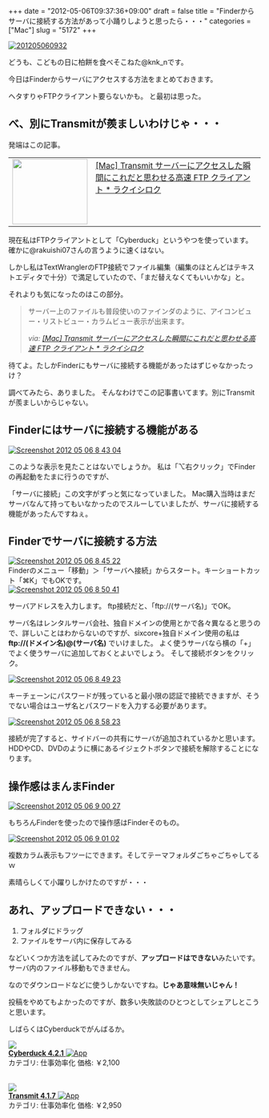 +++
date = "2012-05-06T09:37:36+09:00"
draft = false
title = "Finderからサーバに接続する方法があって小踊りしようと思ったら・・・"
categories = ["Mac"]
slug = "5172"
+++

<div class="center"><a href="http://knk-n.com/images/2012/05/201205060932.jpg"><img src="http://knk-n.com/images/2012/05/201205060932.jpg" alt="201205060932" title="201205060932.jpg" border="0" width="" height="" /></a></div>

どうも、こどもの日に柏餅を食べそこねた@knk_nです。

今日はFinderからサーバにアクセスする方法をまとめておきます。

ヘタすりゃFTPクライアント要らないかも。
と最初は思った。<!--more--><h2>べ、別にTransmitが羨ましいわけじゃ・・・</h2>
発端はこの記事。
<table width="100%"><td valign="top" width="150"><a href="http://rakuishi.com/mac/3668/" target="_blank"><img border="0" src="http://capture.heartrails.com/150x130/shadow?http://rakuishi.com/mac/3668/" alt="" width="150" height="130" /></a></td><td valign="top"><a  href="http://rakuishi.com/mac/3668/" target="_blank">[Mac] Transmit サーバーにアクセスした瞬間にこれだと思わせる高速 FTP クライアント * ラクイシロク</a><script type="text/javascript">var url = "http://rakuishi.com/mac/3668/";</script><script src="http://api.b.st-hatena.com/entry.count?url=http://rakuishi.com/mac/3668/&callback=hatebTxt"></script>
</td></table>

現在私はFTPクライアントとして「Cyberduck」というやつを使っています。
確かに@rakuishi07さんの言うように速くはない。

しかし私はTextWranglerのFTP接続でファイル編集（編集のほとんどはテキストエディタで十分）で満足していたので、「まだ替えなくてもいいかな」と。

それよりも気になったのはこの部分。

<blockquote cite="http://rakuishi.com/mac/3668/" title="[Mac] Transmit サーバーにアクセスした瞬間にこれだと思わせる高速 FTP クライアント * ラクイシロク">
<p>サーバー上のファイルも普段使いのファインダのように、アイコンビュー・リストビュー・カラムビュー表示が出来ます。</p>
<cite>via: <a href="http://rakuishi.com/mac/3668/" target="_blank">[Mac] Transmit サーバーにアクセスした瞬間にこれだと思わせる高速 FTP クライアント * ラクイシロク</a></cite>
</blockquote>

待てよ。たしかFinderにもサーバに接続する機能があったはずじゃなかったっけ？

調べてみたら、ありました。
そんなわけでこの記事書いてます。別にTransmitが羨ましいからじゃない。

<h2>Finderにはサーバに接続する機能がある</h2>

<div class="center"><a href="http://knk-n.com/images/2012/05/screenshot-2012-05-06-8.43.04.png"><img src="http://knk-n.com/images/2012/05/screenshot-2012-05-06-8.43.04.png" alt="Screenshot 2012 05 06 8 43 04" title="screenshot 2012-05-06 8.43.04.png" border="0" width="" height="" /></a></div>

このような表示を見たことはないでしょうか。
私は「⌥右クリック」でFinderの再起動をたまに行うのですが、


「サーバに接続」この文字がずっと気になっていました。
Mac購入当時はまだサーバなんて持ってもいなかったのでスルーしていましたが、サーバに接続する機能があったんですねぇ。

<h2>Finderでサーバに接続する方法</h2>


<div class="center"><a href="http://knk-n.com/images/2012/05/screenshot-2012-05-06-8.45.22.png"><img src="http://knk-n.com/images/2012/05/screenshot-2012-05-06-8.45.22.png" alt="Screenshot 2012 05 06 8 45 22" title="screenshot 2012-05-06 8.45.22.png" border="0" width="" height="" /></a></div>
Finderのメニュー「移動」＞「サーバへ接続」からスタート。キーショートカット「⌘K」でもOKです。

<div class="center"><a href="http://knk-n.com/images/2012/05/screenshot-2012-05-06-8.50.41.png"><img src="http://knk-n.com/images/2012/05/screenshot-2012-05-06-8.50.41.png" alt="Screenshot 2012 05 06 8 50 41" title="screenshot 2012-05-06 8.50.41.png" border="0" width="" height="" /></a></div>

サーバアドレスを入力します。
ftp接続だと、「ftp://(サーバ名)」でOK。

サーバ名はレンタルサーバ会社、独自ドメインの使用とかで各々異なると思うので、詳しいことはわからないのですが、sixcore+独自ドメイン使用の私は
<strong>ftp://(ドメイン名)@(サーバ名)</strong>
でいけました。
よく使うサーバなら横の「+」でよく使うサーバに追加しておくとよいでしょう。
そして接続ボタンをクリック。

<div class="center"><a href="http://knk-n.com/images/2012/05/screenshot-2012-05-06-8.49.23.png"><img src="http://knk-n.com/images/2012/05/screenshot-2012-05-06-8.49.23.png" alt="Screenshot 2012 05 06 8 49 23" title="screenshot 2012-05-06 8.49.23.png" border="0" width="" height="" /></a></div>

キーチェーンにパスワードが残っていると最小限の認証で接続できますが、そうでない場合はユーザ名とパスワードを入力する必要があります。

<div class="center"><a href="http://knk-n.com/images/2012/05/screenshot-2012-05-06-8.58.23.jpg"><img src="http://knk-n.com/images/2012/05/screenshot-2012-05-06-8.58.23.jpg" alt="Screenshot 2012 05 06 8 58 23" title="screenshot 2012-05-06 8.58.23.jpg" border="0" width="" height="" /></a></div>

接続が完了すると、サイドバーの共有にサーバが追加されているかと思います。
HDDやCD、DVDのように横にあるイジェクトボタンで接続を解除することになります。

<h2>操作感はまんまFinder</h2>

<div class="center"><a href="http://knk-n.com/images/2012/05/screenshot-2012-05-06-9.00.27.jpg"><img src="http://knk-n.com/images/2012/05/screenshot-2012-05-06-9.00.27.jpg" alt="Screenshot 2012 05 06 9 00 27" title="screenshot 2012-05-06 9.00.27.jpg" border="0" width="" height="" /></a></div>

もちろんFinderを使ったので操作感はFinderそのもの。

<div class="center"><a href="http://knk-n.com/images/2012/05/screenshot-2012-05-06-9.01.02.jpg"><img src="http://knk-n.com/images/2012/05/screenshot-2012-05-06-9.01.02.jpg" alt="Screenshot 2012 05 06 9 01 02" title="screenshot 2012-05-06 9.01.02.jpg" border="0" width="" height="" /></a></div>

複数カラム表示もフツーにできます。そしてテーマフォルダごちゃごちゃしてるｗ

素晴らしくて小躍りしかけたのですが・・・

<h2>あれ、アップロードできない・・・</h2>
<ol>
<li>フォルダにドラッグ</li>
<li>ファイルをサーバ内に保存してみる</li>
</ol>
などいくつか方法を試してみたのですが、<strong>アップロードはできない</strong>みたいです。サーバ内のファイル移動もできません。

なのでダウンロードなどに使うしかないですね。<strong>じゃあ意味無いじゃん！</strong>

投稿をやめてもよかったのですが、数多い失敗談のひとつとしてシェアしとこうと思います。

しばらくはCyberduckでがんばるか。

<table class="appstorehelper">
<a href="http://itunes.apple.com/jp/app/cyberduck/id409222199?mt=12&uo=4" rel="nofollow" target="_blank"><img class="appstorehelper_appicn_mac" src="http://a4.mzstatic.com/us/r1000/067/Purple/fc/90/07/mzi.ocryrdbw.512x512-75.png" />
<div class="appstorehelper_text"><b>Cyberduck 4.2.1</b> <img alt="App" src="http://ax.phobos.apple.com.edgesuite.net/ja_jp/images/web/linkmaker/badge_macappstore-sm.gif" style="vertical-align: text-bottom;" /></b></a><br />
カテゴリ: 仕事効率化
価格: &#65509;2,100<br clear="all" /></div>
</table>
<table class="appstorehelper">
<a href="http://itunes.apple.com/jp/app/transmit/id403388562?mt=12&uo=4" rel="nofollow" target="_blank"><img class="appstorehelper_appicn_mac" src="http://a1.mzstatic.com/us/r1000/074/Purple/b9/cd/c2/mzi.vteyyuph.512x512-75.png" />
<div class="appstorehelper_text"><b>Transmit 4.1.7</b> <img alt="App" src="http://ax.phobos.apple.com.edgesuite.net/ja_jp/images/web/linkmaker/badge_macappstore-sm.gif" style="vertical-align: text-bottom;" /></b></a><br />
カテゴリ: 仕事効率化
価格: &#65509;2,950<br clear="all" /></div>
</table>
